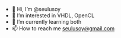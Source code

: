 - 👋 Hi, I’m @seulusoy
- 👀 I’m interested in VHDL, OpenCL
- 🌱 I’m currently learning both
- 📫 How to reach me seulusoy@gmail.com

<!---
seulusoy/seulusoy is a ✨ special ✨ repository because its `README.md` (this file) appears on your GitHub profile.
You can click the Preview link to take a look at your changes.
--->
